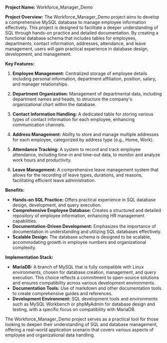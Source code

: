 **Project Name:** Workforce_Manager_Demo

**Project Overview:**
The Workforce_Manager_Demo project aims to develop a comprehensive MySQL database to manage employee information effectively. This project is designed to facilitate a deeper understanding of SQL through hands-on practice and detailed documentation. By creating a functional database schema that includes tables for employees, departments, contact information, addresses, attendance, and leave management, users will gain practical experience in database design, development, and management.

**Key Features:**
1. **Employee Management:** Centralized storage of employee details including personal information, department affiliation, position, salary, and manager relationships.
   
2. **Department Organization:** Management of departmental data, including department names and heads, to structure the company's organizational chart within the database.
   
3. **Contact Information Handling:** A dedicated table for storing various types of contact information for each employee, enhancing communication channels.
   
4. **Address Management:** Ability to store and manage multiple addresses for each employee, categorized by address type (e.g., Home, Work).
   
5. **Attendance Tracking:** A system to record and track employee attendance, including time-in and time-out data, to monitor and analyze work hours and productivity.
   
6. **Leave Management:** A comprehensive leave management system that allows for the recording of leave types, durations, and reasons, facilitating efficient leave administration.

**Benefits:**
- **Hands-on SQL Practice:** Offers practical experience in SQL database design, development, and query execution.
- **Comprehensive Employee Database:** Creates a structured and detailed repository of employee information, enhancing HR management capabilities.
- **Documentation-Driven Development:** Emphasizes the importance of documentation in understanding and utilizing SQL databases effectively.
- **Scalable Design:** The database schema is designed to be scalable, accommodating growth in employee numbers and organizational complexity.

**Implementation Stack:**
- **MariaDB:** A branch of MySQL that is fully compatible with Linux environments, chosen for database creation, management, and query execution. This choice reflects a commitment to open-source solutions and ensures compatibility across various development environments.
- **Documentation Tools:** Use of markdown and other documentation tools to create comprehensive guides and references.
- **Development Environment:** SQL development tools and environments such as MySQL Workbench or phpMyAdmin for database design and testing, with a specific focus on compatibility with MariaDB.

The Workforce_Manager_Demo project serves as a practical tool for those looking to deepen their understanding of SQL and database management, offering a real-world application scenario that covers various aspects of employee and organizational data handling.
